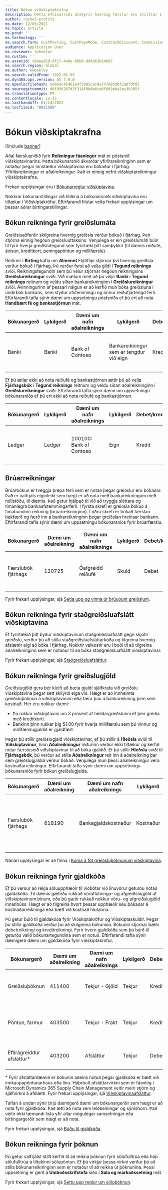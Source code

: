 ```yaml
---
title: Bókun viðskiptakrafna
description: Þetta efnisatriði útskýrir hvernig færslur eru stilltar í Viðskiptakröfur og gefur dæmi um bókunarstillingar.
author: rachel-profitt
ms.date: 12/03/2021
ms.topic: article
ms.prod: ''
ms.technology: ''
ms.search.form: CustPosting, CustPaymMode, CustCashDiscount, CommissionPosting, MarkupTable\_Cust, CustPaymFee
audience: Application User
ms.reviewer: twheeloc
ms.custom: ''
ms.assetid: c64eed1d-df17-448e-8bb6-d94d63b14607
ms.search.region: Global
ms.author: kweekley
ms.search.validFrom: 2022-01-03
ms.dyn365.ops.version: AX 7.0.0
ms.openlocfilehash: 5e664c42461e4f2995cac9a747d85d0f2a0fdf85
ms.sourcegitcommit: 96f936267d3f314f06da6ce6f809eba2ec3b205f
ms.translationtype: MT
ms.contentlocale: is-IS
ms.lasthandoff: 01/24/2022
ms.locfileid: "8021589"
---
```

# <a name="accounts-receivable-posting"></a>Bókun viðskiptakrafna

[!include [banner](../includes/banner.md)]

Aðal færslusniðið fyrir **Reikningur fáanlegur** mát er póstsnið viðskiptavinarins. Þetta bókunarsnið ákvarðar yfirlitsreikninginn sem er notaður þegar innstæður viðskiptavina eru bókaðar í fjárhag. Yfirlitsreikningur er aðalreikningur. Það er einnig nefnt viðskiptareikningur viðskiptakrafna.

Frekari upplýsingar eru í [Bókunarreglur viðskiptavina](../accounts-receivable/customer-posting-profiles.md).

Nokkrar bókunarstillingar við hliðina á bókunarsniði viðskiptavina eru tiltækar í Viðskiptakröfur. Eftirfarandi hlutar veita frekari upplýsingar um þessar aðrar birtingarstillingar.

## <a name="posting-accounts-for-methods-of-payment"></a>Bókun reikninga fyrir greiðslumáta

Greiðsluaðferðir skilgreina hvernig greiðsla verður bókuð í fjárhag. Þeir stjórna einnig hegðun greiðsluúttaksins. Venjulega er ein greiðslumáti búin til fyrir hverja greiðslutegund sem fyrirtæki þitt samþykkir (til dæmis reiðufé, ávísun, kreditkort, peningapöntun og millifærslu).

Reitirnir í **Birting** kafla um **Almennt** Flýtiflipi stjórnar því hvernig greiðsla verður bókuð í fjárhag. Þú verður fyrst að velja gildi í **Tegund reiknings** sviði. Reikningstegundin sem þú velur stjórnar hegðun reikningsins **Greiðslureikningur** sviði. Við mælum með að þú veljir **Banki** í **Tegund reiknings** reitnum og veldu síðan bankareikninginn í **Greiðslureikningur** sviði. Ávinningurinn af þessari nálgun er að kerfið mun bóka greiðsluna í undirbók bankans, sem styður afstemmingu og önnur reiðufjártengd ferli. Eftirfarandi tafla sýnir dæmi um uppsetningu póstsniðs ef þú ert að nota **Handbært fé og bankastjórnun** mát.

| Bókunargerð | Lykilgerð | Dæmi um nafn aðalreiknings | Lykilgerð | Debet/kredit? | Millireikningur | Lýsing |
|--------------|--------------|---------------------------|--------------|---------------|------------------|-------------|
| Banki | Banki | Bank of Contoso | Bankareikningur sem er tengdur við eign | Kredit | Nei | Fyrir hvern greiðslumáta skaltu slá inn aðalreikninginn í **Greiðslureikningur** sviði. |

Ef þú ætlar ekki að nota reiðufé og bankastjórnun ættir þú að velja **Fjárhagsbók** í **Tegund reiknings** reitnum og veldu síðan aðalreikninginn í **Greiðslureikningur** sviði. Eftirfarandi tafla sýnir dæmi um uppsetningu bókunarsniðs ef þú ert ekki að nota reiðufé og bankastjórnun.

| Bókunargerð | Lykilgerð | Dæmi um nafn aðalreiknings | Lykilgerð | Debet/kredit? | Millireikningur | Lýsing |
|--------------|--------------|---------------------------|--------------|---------------|------------------|-------------|
| Ledger | Ledger | 100100: Bank of Contoso | Eign | Kredit | Nei | Fyrir hvern greiðslumáta skaltu slá inn aðalreikninginn í **Greiðslureikningur** sviði. |

## <a name="bridging-accounts"></a>Brúarreikningar

Brúarbókun er tveggja þrepa ferli sem er notað þegar greiðslur eru bókaðar. Það er valfrjáls eiginleiki sem hægt er að nota með bankareikningum með núllstöðu, til dæmis. Það getur hjálpað til við að tryggja sléttara og tímanlegra bankaafstemmingarferli. Í fyrsta skrefi er greiðsla bókuð á tímabundinn reikning (brúarreikninginn). Í öðru skrefi er bókað færslan bakfærð og færð inn á bankareikninginn þegar greiðslan hreinsar bankann. Eftirfarandi tafla sýnir dæmi um uppsetningu bókunarsniðs fyrir brúarfærslu.

| Bókunargerð | Dæmi um aðalreikning | Dæmi um nafn aðalreiknings | Lykilgerð | Debet/kredit? | Millireikningur | Lýsing |
|--------------|----------------------|---------------------------|--------------|---------------|------------------|-------------|
| Færslubók fjárhags | 130725 | Óafgreidd reiðufé | Skuld | Debet | Já | Fyrir hvern greiðslumáta skaltu slá inn aðalreikninginn í **Brúarreikningur** sviði. |

Fyrir frekari upplýsingar, sjá [Setja upp og vinna úr brúuðum greiðslum](../accounts-receivable/set-up-and-process-bridged-payments.md).

## <a name="posting-accounts-for-customer-cash-discounts"></a>Bókun reikninga fyrir staðgreiðsluafslátt viðskiptavina

Ef fyrirtækið þitt býður viðskiptavinum staðgreiðsluafslátt gegn skjótri greiðslu, verður þú að stilla staðgreiðsluafsláttarkóða og tilgreina hvernig afslættir eigi að bóka í fjárhag. Nokkrir valkostir eru í boði til að tilgreina aðalreikninginn sem er notaður til að bóka staðgreiðsluafslátt viðskiptavinar.

Fyrir frekari upplýsingar, sjá [Staðgreiðsluafsláttur](../cash-bank-management/cash-discounts.md).

## <a name="posting-accounts-for-payment-fees"></a>Bókun reikninga fyrir greiðslugjöld

Greiðslugjöld gera þér kleift að bæta gjaldi sjálfkrafa við greiðslu viðskiptavina þegar sett skilyrði eiga við. Hægt er að innheimta greiðsluþóknun á viðskiptavininn eða færa þau á bankareikning þinn sem kostnað. Hér eru nokkur dæmi:

- Þú rukkar viðskiptavini um 3 prósent af heildargreiðslunni ef þeir greiða með kreditkorti.
- Bankinn þinn rukkar þig $1.00 fyrir hverja millifærslu sem þú vinnur og millifærslugjaldið er gjaldfært.

Þegar þú stillir greiðslugjald viðskiptavinar, ef þú stillir á **Hleðsla** sviði til **Viðskiptavinur**, hinn **Aðalreikningur** reiturinn verður ekki tiltækur og kerfið notar færslusnið viðskiptavinar til að bóka gjaldið. Ef þú stillir **Hleðsla** sviði til **Fjárhagsbók**, þú verður að stilla **Aðalreikningur** reit inn á aðalreikning þar sem greiðslugjaldið verður bókað. Venjulega mun þessi aðalreikningur vera kostnaðarreikningur. Eftirfarandi tafla sýnir dæmi um uppsetningu bókunarsniðs fyrir bókun greiðslugjalda.

| Bókunargerð | Dæmi um aðalreikning | Dæmi um nafn aðalreiknings | Lykilgerð | Debet/kredit? | Millireikningur | Lýsing |
|--------------|----------------------|---------------------------|--------------|---------------|------------------|-------------|
| Færslubók fjárhags | 618190 | Bankagjaldskostnaður | Kostnaður | Debet | Nei |  Ef **Fjárhagsbók** er valið í **Hleðsla** reit, veldu þennan reikning í **Aðalreikningur** reit fyrir greiðslugjaldið. |

Nánari upplýsingar er að finna í [Koma á fót greiðsluþóknunum viðskiptavina](../accounts-receivable/tasks/establish-customer-payment-fees.md).

## <a name="posting-accounts-for-charges-codes"></a>Bókun reikninga fyrir gjaldkóða

Ef þú verður að rekja söluupphæðir til viðbótar við línuvörur geturðu notað gjaldakóða. Til dæmis gætirðu rukkað vöruflutninga- og afgreiðslugjöld af viðskiptavinum þínum, eða þú gætir rukkað nokkur vöru- og afgreiðslugjöld innanhúss. Hægt er að tilgreina hvort þessar upphæðir séu bókaðar á kostnaðarreikninga eða bætt við kostnað hlutanna.

Þú getur búið til gjaldakóða fyrir Viðskiptakröfur og Viðskiptaskuldir. Þegar þú stillir gjaldkóða verður þú að skilgreina bókunina. Bókunin stjórnar bæði debetreikningi og kreditreikningi. Fyrir hvern gjaldkóða sem þú býrð til geturðu valið bókunartegundina sem er notuð. Eftirfarandi tafla sýnir dæmigerð dæmi um gjaldakóða fyrir viðskiptakröfur.

| Bókunargerð | Dæmi um aðalreikning | Dæmi um nafn aðalreiknings | Lykilgerð | Debet/kredit? | Millireikningur | Lýsing |
|--------------|----------------------|---------------------------|--------------|---------------|------------------|-------------|
| Greiðsluþóknun | 411400 | Tekjur - Gjöld | Tekjur | Kredit | Nei | **Dæmi um ófullnægjandi fjármuni:** Debet viðskiptavinur / lánardrottinn og Kreditbókarreikningur |
| Pöntun, farmur | 403500 | Tekjur - Frakt | Tekjur | Kredit | Nei | **Dæmi um vöruflutninga sem gjaldfærður er á viðskiptavin:** Debet viðskiptavinur / lánardrottinn og Kreditbókarreikningur |
| Eftirágreiddur afsláttur\* | 403200 | Afsláttur | Tekjur | Debet | Nei | **Dæmi um afslátt viðskiptavina:** Debetbókarreikningur og kreditviðskiptavinur/seljandi |

\* Fyrir afsláttardæmið er bókunin aðeins notuð þegar gjaldkóða er bætt við innkaupapöntunarhaus eða línu. Háþróuð afsláttarvirkni sem er fáanleg í Microsoft Dynamics 365 Supply Chain Management veitir meiri stjórn og sjálfvirkni á afslætti. Fyrir frekari upplýsingar, sjá [Viðskiptavinaafsláttur](../../supply-chain/sales-marketing/tasks/process-customer-rebates.md).

Taflan á undan sýnir þrjú dæmigerð dæmi um bókunargerðir sem hægt er að nota fyrir gjaldkóða. Það ætti að nota sem leiðbeiningar og sýnishorn. Það veitir ekki tæmandi lista yfir allar mögulegar samsetningar eða birtingargerðir sem hægt er að nota.

Fyrir frekari upplýsingar, sjá [Búðu til gjaldkóða](../accounts-receivable/create-charges-codes.md).

## <a name="posting-accounts-for-commissions"></a>Bókun reikninga fyrir þóknun

Þú getur valfrjálst stillt kerfið til að reikna þóknun fyrir sölufulltrúa eða hóp sölufulltrúa á tiltekinni sölupöntun. Ef þú virkjar þessa virkni verður þú að stilla bókunarreikninginn sem er notaður til að reikna út þóknunina. Þessi uppsetning er gerð á **Umboðsskrifstofa** síðu í **Sala og markaðssetning** mát.

Fyrir frekari upplýsingar, sjá [Settu upp reglur um söluþóknun](../../supply-chain/sales-marketing/tasks/set-up-sales-commission-rules.md).
